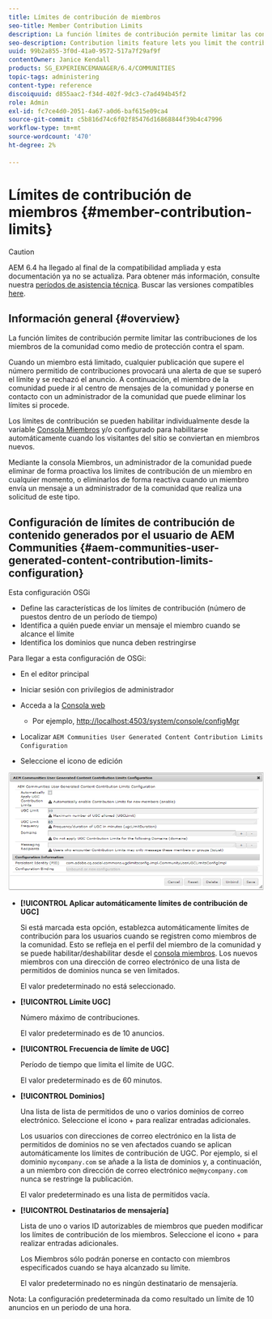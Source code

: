 ```yaml
---
title: Límites de contribución de miembros
seo-title: Member Contribution Limits
description: La función límites de contribución permite limitar las contribuciones para protegerlas contra el spam
seo-description: Contribution limits feature lets you limit the contributions to protect against spam
uuid: 99b2a855-3f0d-41a0-9572-517a7f29af9f
contentOwner: Janice Kendall
products: SG_EXPERIENCEMANAGER/6.4/COMMUNITIES
topic-tags: administering
content-type: reference
discoiquuid: d855aac2-f34d-402f-9dc3-c7ad494b45f2
role: Admin
exl-id: fc7ce4d0-2051-4a67-a0d6-baf615e09ca4
source-git-commit: c5b816d74c6f02f85476d16868844f39b4c47996
workflow-type: tm+mt
source-wordcount: '470'
ht-degree: 2%

---
```


# Límites de contribución de miembros {#member-contribution-limits}

>[!CAUTION]
>
>AEM 6.4 ha llegado al final de la compatibilidad ampliada y esta documentación ya no se actualiza. Para obtener más información, consulte nuestra [períodos de asistencia técnica](https://helpx.adobe.com/es/support/programs/eol-matrix.html). Buscar las versiones compatibles [here](https://experienceleague.adobe.com/docs/).

## Información general {#overview}

La función límites de contribución permite limitar las contribuciones de los miembros de la comunidad como medio de protección contra el spam.

Cuando un miembro está limitado, cualquier publicación que supere el número permitido de contribuciones provocará una alerta de que se superó el límite y se rechazó el anuncio. A continuación, el miembro de la comunidad puede ir al centro de mensajes de la comunidad y ponerse en contacto con un administrador de la comunidad que puede eliminar los límites si procede.

Los límites de contribución se pueden habilitar individualmente desde la variable [Consola Miembros](members.md) y/o configurado para habilitarse automáticamente cuando los visitantes del sitio se conviertan en miembros nuevos.

Mediante la consola Miembros, un administrador de la comunidad puede eliminar de forma proactiva los límites de contribución de un miembro en cualquier momento, o eliminarlos de forma reactiva cuando un miembro envía un mensaje a un administrador de la comunidad que realiza una solicitud de este tipo.

## Configuración de límites de contribución de contenido generados por el usuario de AEM Communities {#aem-communities-user-generated-content-contribution-limits-configuration}

Esta configuración OSGi

* Define las características de los límites de contribución (número de puestos dentro de un período de tiempo)
* Identifica a quién puede enviar un mensaje el miembro cuando se alcance el límite
* Identifica los dominios que nunca deben restringirse

Para llegar a esta configuración de OSGi:

* En el editor principal
* Iniciar sesión con privilegios de administrador
* Acceda a la [Consola web](../../help/sites-deploying/configuring-osgi.md)

   * Por ejemplo, [http://localhost:4503/system/console/configMgr](http://localhost:4503/system/console/configMgr)

* Localizar `AEM Communities User Generated Content Contribution Limits Configuration`
* Seleccione el icono de edición

![chlimage_1-127](assets/chlimage_1-127.png)

* **[!UICONTROL Aplicar automáticamente límites de contribución de UGC]**

   Si está marcada esta opción, establezca automáticamente límites de contribución para los usuarios cuando se registren como miembros de la comunidad. Esto se refleja en el perfil del miembro de la comunidad y se puede habilitar/deshabilitar desde el [consola miembros](members.md). Los nuevos miembros con una dirección de correo electrónico de una lista de permitidos de dominios nunca se ven limitados.

   El valor predeterminado no está seleccionado.

* **[!UICONTROL Límite UGC]**

   Número máximo de contribuciones.

   El valor predeterminado es de 10 anuncios.

* **[!UICONTROL Frecuencia de límite de UGC]**

   Período de tiempo que limita el límite de UGC.

   El valor predeterminado es de 60 minutos.

* **[!UICONTROL Dominios]**

   Una lista de lista de permitidos de uno o varios dominios de correo electrónico. Seleccione el icono + para realizar entradas adicionales.

   Los usuarios con direcciones de correo electrónico en la lista de permitidos de dominios no se ven afectados cuando se aplican automáticamente los límites de contribución de UGC. Por ejemplo, si el dominio `mycompany.com` se añade a la lista de dominios y, a continuación, a un miembro con dirección de correo electrónico `me@mycompany.com` nunca se restringe la publicación.

   El valor predeterminado es una lista de permitidos vacía.

* **[!UICONTROL Destinatarios de mensajería]**

   Lista de uno o varios ID autorizables de miembros que pueden modificar los límites de contribución de los miembros. Seleccione el icono + para realizar entradas adicionales.

   Los Miembros sólo podrán ponerse en contacto con miembros especificados cuando se haya alcanzado su límite.

   El valor predeterminado no es ningún destinatario de mensajería.

Nota: La configuración predeterminada da como resultado un límite de 10 anuncios en un periodo de una hora.
